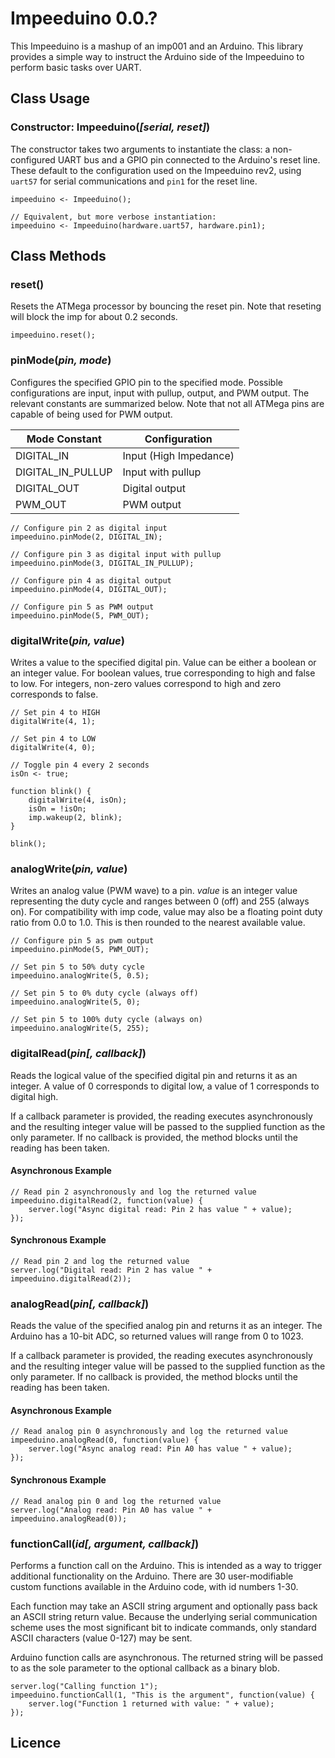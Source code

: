 # Impeeduino 0.0.?

This Impeeduino is a mashup of an imp001 and an Arduino. This library provides a simple way to instruct the Arduino side of the Impeeduino to perform basic tasks over UART. 

<!--
**To add this library to your project, add** `#require "Utilities.nut:1.0.0"` **to the top of your agent or device code.**
-->

## Class Usage

### Constructor: Impeeduino(*[serial, reset]*)

The constructor takes two arguments to instantiate the class: a non-configured UART bus and a GPIO pin connected to the Arduino's reset line. These default to the configuration used on the Impeeduino rev2, using `uart57` for serial communications and `pin1` for the reset line.

```squirrel
impeeduino <- Impeeduino();

// Equivalent, but more verbose instantiation:
impeeduino <- Impeeduino(hardware.uart57, hardware.pin1);
```

## Class Methods

### reset()

Resets the ATMega processor by bouncing the reset pin. Note that reseting will block the imp for about 0.2 seconds. 

```squirrel
impeeduino.reset();
```

### pinMode(*pin, mode*)

Configures the specified GPIO pin to the specified mode. Possible configurations are input, input with pullup, output, and PWM output. The relevant constants are summarized below. Note that not all ATMega pins are capable of being used for PWM output.

| Mode Constant     | Configuration |
| -------------     | ------------- |
| DIGITAL_IN        | Input (High Impedance) |
| DIGITAL_IN_PULLUP | Input with pullup |
| DIGITAL_OUT       | Digital output |
| PWM_OUT           | PWM output |


```squirrel
// Configure pin 2 as digital input
impeeduino.pinMode(2, DIGITAL_IN);

// Configure pin 3 as digital input with pullup
impeeduino.pinMode(3, DIGITAL_IN_PULLUP);

// Configure pin 4 as digital output
impeeduino.pinMode(4, DIGITAL_OUT);

// Configure pin 5 as PWM output
impeeduino.pinMode(5, PWM_OUT);
```

### digitalWrite(*pin, value*)

Writes a value to the specified digital pin. Value can be either a boolean or an integer value. For boolean values, true corresponding to high and false to low. For integers, non-zero values correspond to high and zero corresponds to false.

```squirrel
// Set pin 4 to HIGH
digitalWrite(4, 1);

// Set pin 4 to LOW
digitalWrite(4, 0);

// Toggle pin 4 every 2 seconds
isOn <- true;

function blink() {
	digitalWrite(4, isOn);
	isOn = !isOn;
	imp.wakeup(2, blink);
}

blink();
```

### analogWrite(*pin, value*)

Writes an analog value (PWM wave) to a pin. *value* is an integer value representing the duty cycle and ranges between 0 (off) and 255 (always on). For compatibility with imp code, value may also be a floating point duty ratio from 0.0 to 1.0. This is then rounded to the nearest available value.

```squirrel
// Configure pin 5 as pwm output
impeeduino.pinMode(5, PWM_OUT);

// Set pin 5 to 50% duty cycle
impeeduino.analogWrite(5, 0.5);

// Set pin 5 to 0% duty cycle (always off)
impeeduino.analogWrite(5, 0);

// Set pin 5 to 100% duty cycle (always on)
impeeduino.analogWrite(5, 255);
```

### digitalRead(*pin[, callback]*)

Reads the logical value of the specified digital pin and returns it as an integer. A value of 0 corresponds to digital low, a value of 1 corresponds to digital high.

If a callback parameter is provided, the reading executes asynchronously and the resulting integer value will be passed to the supplied function as the only parameter. If no callback is provided, the method blocks until the reading has been taken.

#### Asynchronous Example

```squirrel
// Read pin 2 asynchronously and log the returned value
impeeduino.digitalRead(2, function(value) {
	server.log("Async digital read: Pin 2 has value " + value);
});
```

#### Synchronous Example

```squirrel
// Read pin 2 and log the returned value
server.log("Digital read: Pin 2 has value " + impeeduino.digitalRead(2));
```

### analogRead(*pin[, callback]*)

Reads the value of the specified analog pin and returns it as an integer. The Arduino has a 10-bit ADC, so returned values will range from 0 to 1023.

If a callback parameter is provided, the reading executes asynchronously and the resulting integer value will be passed to the supplied function as the only parameter. If no callback is provided, the method blocks until the reading has been taken.

#### Asynchronous Example

```squirrel
// Read analog pin 0 asynchronously and log the returned value
impeeduino.analogRead(0, function(value) {
	server.log("Async analog read: Pin A0 has value " + value);
});
```

#### Synchronous Example

```squirrel
// Read analog pin 0 and log the returned value
server.log("Analog read: Pin A0 has value " + impeeduino.analogRead(0));
```
### functionCall(*id[, argument, callback]*)

Performs a function call on the Arduino. This is intended as a way to trigger additional functionality on the Arduino. There are 30 user-modifiable custom functions available in the Arduino code, with id numbers 1-30. 

Each function may take an ASCII string argument and optionally pass back an ASCII string return value. Because the underlying serial communication scheme uses the most significant bit to indicate commands, only standard ASCII characters (value 0-127) may be sent.

Arduino function calls are asynchronous. The returned string will be passed to as the sole parameter to the optional callback as a binary blob.

```squirrel
server.log("Calling function 1");
impeeduino.functionCall(1, "This is the argument", function(value) {
	server.log("Function 1 returned with value: " + value);
});
```

## Licence

<!--
Impeeduino.class.nut is provided under the [license](./LICENSE).
-->